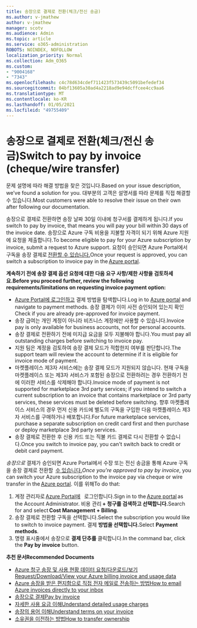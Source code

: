 ```yaml
---
title: 송장으로 결제로 전환(체크/전신 송금)
ms.author: v-jmathew
author: v-jmathew
manager: scotv
ms.audience: Admin
ms.topic: article
ms.service: o365-administration
ROBOTS: NOINDEX, NOFOLLOW
localization_priority: Normal
ms.collection: Adm_O365
ms.custom:
- "9004168"
- "7343"
ms.openlocfilehash: c4c78d634cdef711423f573439c5091befedef34
ms.sourcegitcommit: 04bf13605a30ad4a2218ad9e94dcffcee4cc9aa6
ms.translationtype: MT
ms.contentlocale: ko-KR
ms.lasthandoff: 01/05/2021
ms.locfileid: "49755409"
---
```

# <a name="switch-to-pay-by-invoice-chequewire-transfer"></a><span data-ttu-id="69b6c-102">송장으로 결제로 전환(체크/전신 송금)</span><span class="sxs-lookup"><span data-stu-id="69b6c-102">Switch to pay by invoice (cheque/wire transfer)</span></span>

<span data-ttu-id="69b6c-103">문제 설명에 따라 해결 방법을 찾은 것입니다.</span><span class="sxs-lookup"><span data-stu-id="69b6c-103">Based on your issue description, we’ve found a solution for you.</span></span> <span data-ttu-id="69b6c-104">대부분의 고객은 설명서를 따라 문제를 직접 해결할 수 있습니다.</span><span class="sxs-lookup"><span data-stu-id="69b6c-104">Most customers were able to resolve their issue on their own after following our documentation.</span></span>

<span data-ttu-id="69b6c-105">송장으로 결제로 전환하면 송장 날짜 30일 이내에 청구서를 결제하게 됩니다.</span><span class="sxs-lookup"><span data-stu-id="69b6c-105">If you switch to pay by invoice, that means you will pay your bill within 30 days of the invoice date.</span></span> <span data-ttu-id="69b6c-106">송장으로 Azure 구독 비용을 지불할 자격이 되기 위해 Azure 지원에 요청을 제출합니다.</span><span class="sxs-lookup"><span data-stu-id="69b6c-106">To become eligible to pay for your Azure subscription by invoice, submit a request to Azure support.</span></span> <span data-ttu-id="69b6c-107">요청이 승인되면 Azure Portal에서 구독을 송장 결제로 [전환할 수 있습니다.](https://portal.azure.com/)</span><span class="sxs-lookup"><span data-stu-id="69b6c-107">Once your request is approved, you can switch a subscription to invoice pay in the [Azure portal](https://portal.azure.com/).</span></span>

<span data-ttu-id="69b6c-108">**계속하기 전에 송장 결제 옵션 요청에 대한 다음 요구 사항/제한 사항을 검토하세요.**</span><span class="sxs-lookup"><span data-stu-id="69b6c-108">**Before you proceed further, review the following requirements/limitations on requesting invoice payment option:**</span></span>

- <span data-ttu-id="69b6c-109">[Azure Portal에 로그인하고](https://portal.azure.com/) 결제 방법을 탐색합니다.</span><span class="sxs-lookup"><span data-stu-id="69b6c-109">Log in to [Azure portal](https://portal.azure.com/) and navigate to payment methods.</span></span> <span data-ttu-id="69b6c-110">송장 결제가 이미 사전 승인되어 있는지 확인</span><span class="sxs-lookup"><span data-stu-id="69b6c-110">Check if you are already pre-approved for invoice payment.</span></span>
- <span data-ttu-id="69b6c-111">송장 급여는 개인 계정이 아니라 비즈니스 계정에만 사용할 수 있습니다.</span><span class="sxs-lookup"><span data-stu-id="69b6c-111">Invoice pay is only available for business accounts, not for personal accounts.</span></span>
- <span data-ttu-id="69b6c-112">송장 결제로 전환하기 전에 미지급 요금을 모두 지불해야 합니다.</span><span class="sxs-lookup"><span data-stu-id="69b6c-112">You must pay all outstanding charges before switching to invoice pay.</span></span>
- <span data-ttu-id="69b6c-113">지원 팀은 계정을 검토하여 송장 결제 모드가 적합한지 여부를 판단합니다.</span><span class="sxs-lookup"><span data-stu-id="69b6c-113">The support team will review the account to determine if it is eligible for invoice mode of payment.</span></span>
- <span data-ttu-id="69b6c-114">마켓플레이스 제3자 서비스에는 송장 결제 모드가 지원되지 않습니다. 현재 구독을 마켓플레이스 또는 제3자 서비스가 포함된 송장으로 전환하려는 경우 전환하기 전에 이러한 서비스를 삭제해야 합니다.</span><span class="sxs-lookup"><span data-stu-id="69b6c-114">Invoice mode of payment is not supported for marketplace 3rd party services; if you intend to switch a current subscription to an invoice that contains marketplace or 3rd party services, these services must be deleted before switching.</span></span> <span data-ttu-id="69b6c-115">향후 마켓플레이스 서비스의 경우 먼저 신용 카드에 별도의 구독을 구입한 다음 마켓플레이스 제3자 서비스를 구매하거나 배포합니다.</span><span class="sxs-lookup"><span data-stu-id="69b6c-115">For future marketplace services, purchase a separate subscription on credit card first and then purchase or deploy marketplace 3rd party services.</span></span>
- <span data-ttu-id="69b6c-116">송장 결제로 전환한 후 신용 카드 또는 직불 카드 결제로 다시 전환할 수 없습니다.</span><span class="sxs-lookup"><span data-stu-id="69b6c-116">Once you switch to invoice pay, you can't switch back to credit or debit card payment.</span></span>

<span data-ttu-id="69b6c-117">*송장으로* 결제가 승인되면 Azure Portal에서 수장 또는 전신 송금을 통해 Azure 구독을 송장 결제로 전환할  [수 있습니다.](https://portal.azure.com/)</span><span class="sxs-lookup"><span data-stu-id="69b6c-117">*Once you're approved to pay by invoice*, you can switch your Azure subscription to the invoice pay via cheque or wire transfer in the [Azure portal](https://portal.azure.com/).</span></span>
<span data-ttu-id="69b6c-118">이를 위해</span><span class="sxs-lookup"><span data-stu-id="69b6c-118">To do that:</span></span>

1. <span data-ttu-id="69b6c-119">계정 관리자로 [Azure Portal에](https://portal.azure.com/)   로그인합니다.</span><span class="sxs-lookup"><span data-stu-id="69b6c-119">Sign in to the [Azure portal](https://portal.azure.com/) as the Account Administrator.</span></span> <span data-ttu-id="69b6c-120">비용 관리 **+ 청구를 검색하고 선택합니다.**</span><span class="sxs-lookup"><span data-stu-id="69b6c-120">Search for and select **Cost Management + Billing**.</span></span>
2. <span data-ttu-id="69b6c-121">송장 결제로 전환할 구독을 선택합니다.</span><span class="sxs-lookup"><span data-stu-id="69b6c-121">Select the subscription you would like to switch to invoice payment.</span></span> <span data-ttu-id="69b6c-122">결제 **방법을 선택합니다.**</span><span class="sxs-lookup"><span data-stu-id="69b6c-122">Select **Payment methods**.</span></span>
3. <span data-ttu-id="69b6c-123">명령 표시줄에서 송장으로 **결제 단추를** 클릭합니다.</span><span class="sxs-lookup"><span data-stu-id="69b6c-123">In the command bar, click the **Pay by invoice** button.</span></span>

<span data-ttu-id="69b6c-124">**추천 문서**</span><span class="sxs-lookup"><span data-stu-id="69b6c-124">**Recommended Documents**</span></span>

- [<span data-ttu-id="69b6c-125">Azure 청구 송장 및 사용 현황 데이터 요청/다운로드/보기</span><span class="sxs-lookup"><span data-stu-id="69b6c-125">Request/Download/View your Azure billing invoice and usage data</span></span>](https://docs.microsoft.com/azure/billing/billing-download-azure-invoice-daily-usage-date)
- [<span data-ttu-id="69b6c-126">Azure 송장을 받은 편지함으로 직접 전자 메일로 전송하는 방법</span><span class="sxs-lookup"><span data-stu-id="69b6c-126">How to email Azure invoices directly to your inbox</span></span>](https://docs.microsoft.com/azure/billing/billing-download-azure-invoice-daily-usage-date)
- [<span data-ttu-id="69b6c-127">송장으로 결제</span><span class="sxs-lookup"><span data-stu-id="69b6c-127">Pay by invoice</span></span>](https://docs.microsoft.com/azure/billing/billing-how-to-pay-by-invoice)
- [<span data-ttu-id="69b6c-128">자세한 사용 요금 이해</span><span class="sxs-lookup"><span data-stu-id="69b6c-128">Understand detailed usage charges</span></span>](https://docs.microsoft.com/azure/billing/billing-understand-your-bill)
- [<span data-ttu-id="69b6c-129">송장의 용어 이해</span><span class="sxs-lookup"><span data-stu-id="69b6c-129">Understand terms on your invoice</span></span>](https://docs.microsoft.com/azure/billing/billing-understand-your-invoice)
- [<span data-ttu-id="69b6c-130">소유권을 이전하는 방법</span><span class="sxs-lookup"><span data-stu-id="69b6c-130">How to transfer ownership</span></span>](https://docs.microsoft.com/azure/billing/billing-subscription-transfer)
